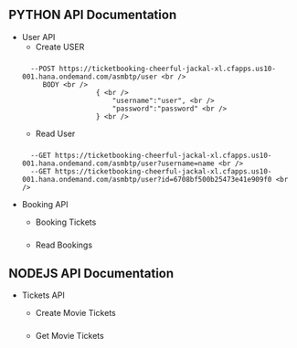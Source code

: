 ## PYTHON API Documentation
* User API
    * Create USER <br />
    ###
		--POST https://ticketbooking-cheerful-jackal-xl.cfapps.us10-001.hana.ondemand.com/asmbtp/user <br />
		   BODY <br />
		                { <br />
		                    "username":"user", <br />
		                    "password":"password" <br />
		                } <br />
      
    * Read User <br />
     ###
  		--GET https://ticketbooking-cheerful-jackal-xl.cfapps.us10-001.hana.ondemand.com/asmbtp/user?username=name <br />
		--GET https://ticketbooking-cheerful-jackal-xl.cfapps.us10-001.hana.ondemand.com/asmbtp/user?id=6708bf500b25473e41e909f0 <br />
* Booking API
    * Booking Tickets
      ###

    * Read Bookings
      ###
  
    
## NODEJS API Documentation
* Tickets API
    * Create Movie Tickets
      ###

    * Get Movie Tickets
      ###
